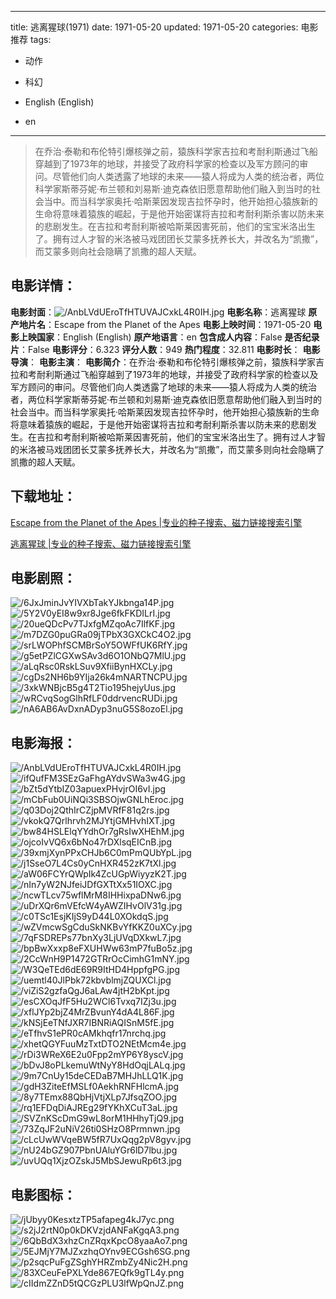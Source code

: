 
---
title: 逃离猩球(1971)
date: 1971-05-20
updated: 1971-05-20
categories: 电影推荐
tags:
- 动作
- 科幻

- English (English)
- en
---


> 在乔治·泰勒和布伦特引爆核弹之前，猿族科学家吉拉和考耐利斯通过飞船穿越到了1973年的地球，并接受了政府科学家的检查以及军方顾问的审问。尽管他们向人类透露了地球的未来——猿人将成为人类的统治者，两位科学家斯蒂芬妮·布兰顿和刘易斯·迪克森依旧愿意帮助他们融入到当时的社会当中。而当科学家奥托·哈斯莱因发现吉拉怀孕时，他开始担心猿族新的生命将意味着猿族的崛起，于是他开始密谋将吉拉和考耐利斯杀害以防未来的悲剧发生。在吉拉和考耐利斯被哈斯莱因害死前，他们的宝宝米洛出生了。拥有过人才智的米洛被马戏团团长艾蒙多抚养长大，并改名为“凯撒”，而艾蒙多则向社会隐瞒了凯撒的超人天赋。

## **电影详情**：

**电影封面**：<img src="https://image.tmdb.org/t/p/w200/AnbLVdUEroTfHTUVAJCxkL4R0IH.jpg" alt="/AnbLVdUEroTfHTUVAJCxkL4R0IH.jpg" title="/AnbLVdUEroTfHTUVAJCxkL4R0IH.jpg">
**电影名称**：逃离猩球
**原产地片名**：Escape from the Planet of the Apes
**电影上映时间**：1971-05-20
**电影上映国家**：English (English)
**原产地语言**：en
**包含成人内容**：False
**是否纪录片**：False
**电影评分**：6.323
**评分人数**：949
**热门程度**：32.811
**电影时长**：
**电影导演**：
**电影主演**：
**电影简介**：在乔治·泰勒和布伦特引爆核弹之前，猿族科学家吉拉和考耐利斯通过飞船穿越到了1973年的地球，并接受了政府科学家的检查以及军方顾问的审问。尽管他们向人类透露了地球的未来——猿人将成为人类的统治者，两位科学家斯蒂芬妮·布兰顿和刘易斯·迪克森依旧愿意帮助他们融入到当时的社会当中。而当科学家奥托·哈斯莱因发现吉拉怀孕时，他开始担心猿族新的生命将意味着猿族的崛起，于是他开始密谋将吉拉和考耐利斯杀害以防未来的悲剧发生。在吉拉和考耐利斯被哈斯莱因害死前，他们的宝宝米洛出生了。拥有过人才智的米洛被马戏团团长艾蒙多抚养长大，并改名为“凯撒”，而艾蒙多则向社会隐瞒了凯撒的超人天赋。

## **下载地址**：
[Escape from the Planet of the Apes |专业的种子搜索、磁力链接搜索引擎](https://movie.amd794.com:2083/?search=Escape%20from%20the%20Planet%20of%20the%20Apes&ordering=&mode=match_phrase&page_size=10&page=1)

[逃离猩球 |专业的种子搜索、磁力链接搜索引擎](https://movie.amd794.com:2083/?search=%E9%80%83%E7%A6%BB%E7%8C%A9%E7%90%83&ordering=&mode=match_phrase&page_size=10&page=1)
 

## **电影剧照**：
<img src="https://image.tmdb.org/t/p/original/6JxJminJvYIVXbTakYJkbnga14P.jpg" alt="/6JxJminJvYIVXbTakYJkbnga14P.jpg" title="/6JxJminJvYIVXbTakYJkbnga14P.jpg"><img src="https://image.tmdb.org/t/p/original/5Y2V0yEI8w9xr8Jge6fkFKDILrI.jpg" alt="/5Y2V0yEI8w9xr8Jge6fkFKDILrI.jpg" title="/5Y2V0yEI8w9xr8Jge6fkFKDILrI.jpg"><img src="https://image.tmdb.org/t/p/original/20ueQDcPv7TJxfgMZqoAc7IlfKF.jpg" alt="/20ueQDcPv7TJxfgMZqoAc7IlfKF.jpg" title="/20ueQDcPv7TJxfgMZqoAc7IlfKF.jpg"><img src="https://image.tmdb.org/t/p/original/m7DZG0puGRa09jTPbX3GXCkC4O2.jpg" alt="/m7DZG0puGRa09jTPbX3GXCkC4O2.jpg" title="/m7DZG0puGRa09jTPbX3GXCkC4O2.jpg"><img src="https://image.tmdb.org/t/p/original/srLWOPhfSCMBrSoY5OWFfUK6RfY.jpg" alt="/srLWOPhfSCMBrSoY5OWFfUK6RfY.jpg" title="/srLWOPhfSCMBrSoY5OWFfUK6RfY.jpg"><img src="https://image.tmdb.org/t/p/original/g5etPZlCGXwSAv3d6O1ONbQ7MlU.jpg" alt="/g5etPZlCGXwSAv3d6O1ONbQ7MlU.jpg" title="/g5etPZlCGXwSAv3d6O1ONbQ7MlU.jpg"><img src="https://image.tmdb.org/t/p/original/aLqRsc0RskLSuv9XfiiBynHXCLy.jpg" alt="/aLqRsc0RskLSuv9XfiiBynHXCLy.jpg" title="/aLqRsc0RskLSuv9XfiiBynHXCLy.jpg"><img src="https://image.tmdb.org/t/p/original/cgDs2NH6b9YIja26k4mNARTNCPU.jpg" alt="/cgDs2NH6b9YIja26k4mNARTNCPU.jpg" title="/cgDs2NH6b9YIja26k4mNARTNCPU.jpg"><img src="https://image.tmdb.org/t/p/original/3xkWNBjcB5g4T2Tio195hejyUus.jpg" alt="/3xkWNBjcB5g4T2Tio195hejyUus.jpg" title="/3xkWNBjcB5g4T2Tio195hejyUus.jpg"><img src="https://image.tmdb.org/t/p/original/wRCvqSogGlhRfLF0ddrvencRUDi.jpg" alt="/wRCvqSogGlhRfLF0ddrvencRUDi.jpg" title="/wRCvqSogGlhRfLF0ddrvencRUDi.jpg"><img src="https://image.tmdb.org/t/p/original/nA6AB6AvDxnADyp3nuG5S8ozoEl.jpg" alt="/nA6AB6AvDxnADyp3nuG5S8ozoEl.jpg" title="/nA6AB6AvDxnADyp3nuG5S8ozoEl.jpg">

## **电影海报**：
<img src="https://image.tmdb.org/t/p/original/AnbLVdUEroTfHTUVAJCxkL4R0IH.jpg" alt="/AnbLVdUEroTfHTUVAJCxkL4R0IH.jpg" title="/AnbLVdUEroTfHTUVAJCxkL4R0IH.jpg"><img src="https://image.tmdb.org/t/p/original/ifQufFM3SEzGaFhgAYdvSWa3w4G.jpg" alt="/ifQufFM3SEzGaFhgAYdvSWa3w4G.jpg" title="/ifQufFM3SEzGaFhgAYdvSWa3w4G.jpg"><img src="https://image.tmdb.org/t/p/original/bZt5dYtbIZ03apuexPHvjrOI6vI.jpg" alt="/bZt5dYtbIZ03apuexPHvjrOI6vI.jpg" title="/bZt5dYtbIZ03apuexPHvjrOI6vI.jpg"><img src="https://image.tmdb.org/t/p/original/mCbFub0UiNQi3SBSOjwGNLhEroc.jpg" alt="/mCbFub0UiNQi3SBSOjwGNLhEroc.jpg" title="/mCbFub0UiNQi3SBSOjwGNLhEroc.jpg"><img src="https://image.tmdb.org/t/p/original/q03Doj2QthIrCZjpMVRfF81q2rs.jpg" alt="/q03Doj2QthIrCZjpMVRfF81q2rs.jpg" title="/q03Doj2QthIrCZjpMVRfF81q2rs.jpg"><img src="https://image.tmdb.org/t/p/original/vkokQ7Qrlhrvh2MJYtjGMHvhIXT.jpg" alt="/vkokQ7Qrlhrvh2MJYtjGMHvhIXT.jpg" title="/vkokQ7Qrlhrvh2MJYtjGMHvhIXT.jpg"><img src="https://image.tmdb.org/t/p/original/bw84HSLElqYYdhOr7gRsIwXHEhM.jpg" alt="/bw84HSLElqYYdhOr7gRsIwXHEhM.jpg" title="/bw84HSLElqYYdhOr7gRsIwXHEhM.jpg"><img src="https://image.tmdb.org/t/p/original/ojcoIvVQ6x6bNo47rDXlsqEICnB.jpg" alt="/ojcoIvVQ6x6bNo47rDXlsqEICnB.jpg" title="/ojcoIvVQ6x6bNo47rDXlsqEICnB.jpg"><img src="https://image.tmdb.org/t/p/original/39xmjXynPPxCHJb6C0mPmQUbYpL.jpg" alt="/39xmjXynPPxCHJb6C0mPmQUbYpL.jpg" title="/39xmjXynPPxCHJb6C0mPmQUbYpL.jpg"><img src="https://image.tmdb.org/t/p/original/j1SseO7L4Cs0yCnHXR452zK7tXl.jpg" alt="/j1SseO7L4Cs0yCnHXR452zK7tXl.jpg" title="/j1SseO7L4Cs0yCnHXR452zK7tXl.jpg"><img src="https://image.tmdb.org/t/p/original/aW06FCYrQWpIk4ZcUGpWiyyzK2T.jpg" alt="/aW06FCYrQWpIk4ZcUGpWiyyzK2T.jpg" title="/aW06FCYrQWpIk4ZcUGpWiyyzK2T.jpg"><img src="https://image.tmdb.org/t/p/original/nIn7yW2NJfeiJDfGXTtXx51IOXC.jpg" alt="/nIn7yW2NJfeiJDfGXTtXx51IOXC.jpg" title="/nIn7yW2NJfeiJDfGXTtXx51IOXC.jpg"><img src="https://image.tmdb.org/t/p/original/ncwTLcv75wflMrM8IHHixpaDNw6.jpg" alt="/ncwTLcv75wflMrM8IHHixpaDNw6.jpg" title="/ncwTLcv75wflMrM8IHHixpaDNw6.jpg"><img src="https://image.tmdb.org/t/p/original/uDrXQr6mVEfcW4yAWZIHvOlV31g.jpg" alt="/uDrXQr6mVEfcW4yAWZIHvOlV31g.jpg" title="/uDrXQr6mVEfcW4yAWZIHvOlV31g.jpg"><img src="https://image.tmdb.org/t/p/original/c0TSc1EsjKIjS9yD44L0XOkdqS.jpg" alt="/c0TSc1EsjKIjS9yD44L0XOkdqS.jpg" title="/c0TSc1EsjKIjS9yD44L0XOkdqS.jpg"><img src="https://image.tmdb.org/t/p/original/wZVmcwSgCduSkNKBvYfKKZ0uXCy.jpg" alt="/wZVmcwSgCduSkNKBvYfKKZ0uXCy.jpg" title="/wZVmcwSgCduSkNKBvYfKKZ0uXCy.jpg"><img src="https://image.tmdb.org/t/p/original/7qFSDREPs77bnXy3LjUVqDXkwL7.jpg" alt="/7qFSDREPs77bnXy3LjUVqDXkwL7.jpg" title="/7qFSDREPs77bnXy3LjUVqDXkwL7.jpg"><img src="https://image.tmdb.org/t/p/original/bpBwXxxp8eFXUHWw63mP7fuBo5z.jpg" alt="/bpBwXxxp8eFXUHWw63mP7fuBo5z.jpg" title="/bpBwXxxp8eFXUHWw63mP7fuBo5z.jpg"><img src="https://image.tmdb.org/t/p/original/2CcWnH9P1472GTRrOcCimhG1mNY.jpg" alt="/2CcWnH9P1472GTRrOcCimhG1mNY.jpg" title="/2CcWnH9P1472GTRrOcCimhG1mNY.jpg"><img src="https://image.tmdb.org/t/p/original/W3QeTEd6dE69R9ItHD4HppfgPG.jpg" alt="/W3QeTEd6dE69R9ItHD4HppfgPG.jpg" title="/W3QeTEd6dE69R9ItHD4HppfgPG.jpg"><img src="https://image.tmdb.org/t/p/original/uemtl40JlPbk72kbvblmjZQUXCl.jpg" alt="/uemtl40JlPbk72kbvblmjZQUXCl.jpg" title="/uemtl40JlPbk72kbvblmjZQUXCl.jpg"><img src="https://image.tmdb.org/t/p/original/viZiS2gzfaQgJ6aLAw4jtH2bKpt.jpg" alt="/viZiS2gzfaQgJ6aLAw4jtH2bKpt.jpg" title="/viZiS2gzfaQgJ6aLAw4jtH2bKpt.jpg"><img src="https://image.tmdb.org/t/p/original/esCXOqJfF5Hu2WCl6Tvxq7IZj3u.jpg" alt="/esCXOqJfF5Hu2WCl6Tvxq7IZj3u.jpg" title="/esCXOqJfF5Hu2WCl6Tvxq7IZj3u.jpg"><img src="https://image.tmdb.org/t/p/original/xflJYp2bjZ4MrZBvunY4dA4L86F.jpg" alt="/xflJYp2bjZ4MrZBvunY4dA4L86F.jpg" title="/xflJYp2bjZ4MrZBvunY4dA4L86F.jpg"><img src="https://image.tmdb.org/t/p/original/kNSjEeTNfJXR7IBNRiAQISnM5fE.jpg" alt="/kNSjEeTNfJXR7IBNRiAQISnM5fE.jpg" title="/kNSjEeTNfJXR7IBNRiAQISnM5fE.jpg"><img src="https://image.tmdb.org/t/p/original/eTfhvS1ePR0cAMkhqfr17nrchq.jpg" alt="/eTfhvS1ePR0cAMkhqfr17nrchq.jpg" title="/eTfhvS1ePR0cAMkhqfr17nrchq.jpg"><img src="https://image.tmdb.org/t/p/original/xhetQGYFuuMzTxtDTO2NEtMcm4e.jpg" alt="/xhetQGYFuuMzTxtDTO2NEtMcm4e.jpg" title="/xhetQGYFuuMzTxtDTO2NEtMcm4e.jpg"><img src="https://image.tmdb.org/t/p/original/rDi3WReX6E2u0Fpp2mYP6Y8yscV.jpg" alt="/rDi3WReX6E2u0Fpp2mYP6Y8yscV.jpg" title="/rDi3WReX6E2u0Fpp2mYP6Y8yscV.jpg"><img src="https://image.tmdb.org/t/p/original/bDvJ8oPLkemuWtNyY8HdOqjLALq.jpg" alt="/bDvJ8oPLkemuWtNyY8HdOqjLALq.jpg" title="/bDvJ8oPLkemuWtNyY8HdOqjLALq.jpg"><img src="https://image.tmdb.org/t/p/original/9m7CnUy15deCEDaB7MHJhLLQ1K.jpg" alt="/9m7CnUy15deCEDaB7MHJhLLQ1K.jpg" title="/9m7CnUy15deCEDaB7MHJhLLQ1K.jpg"><img src="https://image.tmdb.org/t/p/original/gdH3ZiteEfMSLf0AekhRNFHlcmA.jpg" alt="/gdH3ZiteEfMSLf0AekhRNFHlcmA.jpg" title="/gdH3ZiteEfMSLf0AekhRNFHlcmA.jpg"><img src="https://image.tmdb.org/t/p/original/8y7TEmx88QbHjVtjXLp7JfsqZOO.jpg" alt="/8y7TEmx88QbHjVtjXLp7JfsqZOO.jpg" title="/8y7TEmx88QbHjVtjXLp7JfsqZOO.jpg"><img src="https://image.tmdb.org/t/p/original/rq1EFDqDiAJREg29fYKhXCuT3aL.jpg" alt="/rq1EFDqDiAJREg29fYKhXCuT3aL.jpg" title="/rq1EFDqDiAJREg29fYKhXCuT3aL.jpg"><img src="https://image.tmdb.org/t/p/original/SVZnKScDmG9wL8orM1HHhyTjQ9.jpg" alt="/SVZnKScDmG9wL8orM1HHhyTjQ9.jpg" title="/SVZnKScDmG9wL8orM1HHhyTjQ9.jpg"><img src="https://image.tmdb.org/t/p/original/73ZqJF2uNiV26ti0SHzO8Prmnwn.jpg" alt="/73ZqJF2uNiV26ti0SHzO8Prmnwn.jpg" title="/73ZqJF2uNiV26ti0SHzO8Prmnwn.jpg"><img src="https://image.tmdb.org/t/p/original/cLcUwWVqeBW5fR7UxQqg2pV8gyv.jpg" alt="/cLcUwWVqeBW5fR7UxQqg2pV8gyv.jpg" title="/cLcUwWVqeBW5fR7UxQqg2pV8gyv.jpg"><img src="https://image.tmdb.org/t/p/original/nU24bGZ907PbnUAluYGr6lD7lbu.jpg" alt="/nU24bGZ907PbnUAluYGr6lD7lbu.jpg" title="/nU24bGZ907PbnUAluYGr6lD7lbu.jpg"><img src="https://image.tmdb.org/t/p/original/uvUQq1XjzOZskJ5MbSJewuRp6t3.jpg" alt="/uvUQq1XjzOZskJ5MbSJewuRp6t3.jpg" title="/uvUQq1XjzOZskJ5MbSJewuRp6t3.jpg">

## **电影图标**：
<img src="https://image.tmdb.org/t/p/original/jUbyy0KesxtzTP5afapeg4kJ7yc.png" alt="/jUbyy0KesxtzTP5afapeg4kJ7yc.png" title="/jUbyy0KesxtzTP5afapeg4kJ7yc.png"><img src="https://image.tmdb.org/t/p/original/s2jJ2rtN0p0kDKVzjdANFaKgqA3.png" alt="/s2jJ2rtN0p0kDKVzjdANFaKgqA3.png" title="/s2jJ2rtN0p0kDKVzjdANFaKgqA3.png"><img src="https://image.tmdb.org/t/p/original/6QbBdX3xhzCnZRqxKpcO8yaaAo7.png" alt="/6QbBdX3xhzCnZRqxKpcO8yaaAo7.png" title="/6QbBdX3xhzCnZRqxKpcO8yaaAo7.png"><img src="https://image.tmdb.org/t/p/original/5EJMjY7MJZxzhqOYnv9ECGsh6SG.png" alt="/5EJMjY7MJZxzhqOYnv9ECGsh6SG.png" title="/5EJMjY7MJZxzhqOYnv9ECGsh6SG.png"><img src="https://image.tmdb.org/t/p/original/p2sqcPuFgZSghYHRZmbZy4Nic2H.png" alt="/p2sqcPuFgZSghYHRZmbZy4Nic2H.png" title="/p2sqcPuFgZSghYHRZmbZy4Nic2H.png"><img src="https://image.tmdb.org/t/p/original/83XCeuFePXLYde867EQfk9gTL4y.png" alt="/83XCeuFePXLYde867EQfk9gTL4y.png" title="/83XCeuFePXLYde867EQfk9gTL4y.png"><img src="https://image.tmdb.org/t/p/original/cIIdmZZnD5tQCGzPLU3lfWpQnJZ.png" alt="/cIIdmZZnD5tQCGzPLU3lfWpQnJZ.png" title="/cIIdmZZnD5tQCGzPLU3lfWpQnJZ.png">
